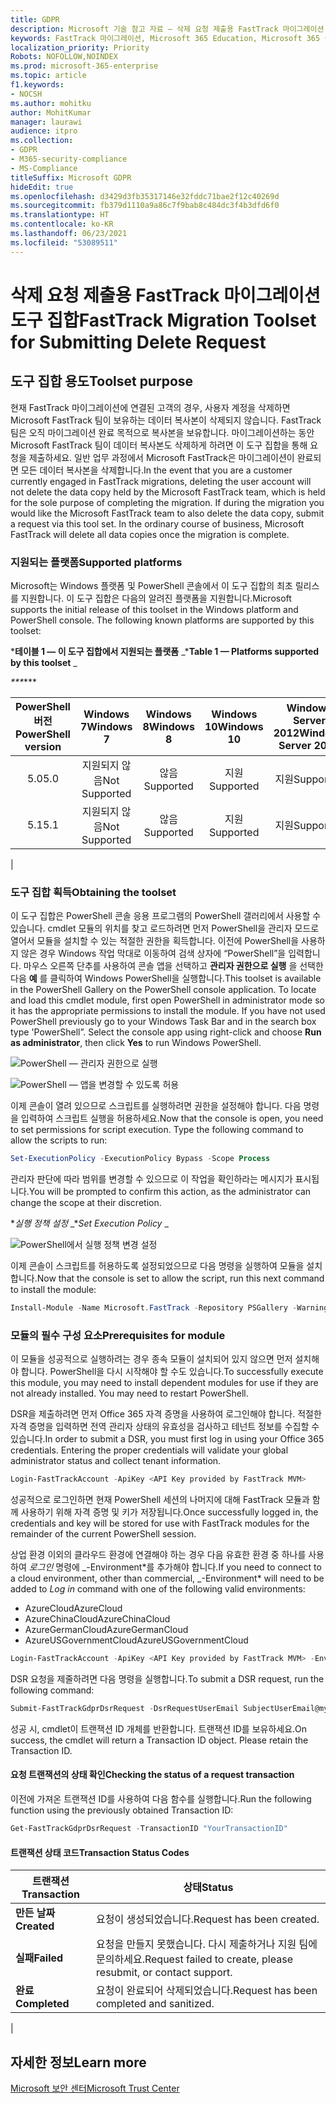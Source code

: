 ```yaml
---
title: GDPR
description: Microsoft 기술 참고 자료 — 삭제 요청 제출용 FastTrack 마이그레이션 도구 집합
keywords: FastTrack 마이그레이션, Microsoft 365 Education, Microsoft 365 설명서, GDPR
localization_priority: Priority
Robots: NOFOLLOW,NOINDEX
ms.prod: microsoft-365-enterprise
ms.topic: article
f1.keywords:
- NOCSH
ms.author: mohitku
author: MohitKumar
manager: laurawi
audience: itpro
ms.collection:
- GDPR
- M365-security-compliance
- MS-Compliance
titleSuffix: Microsoft GDPR
hideEdit: true
ms.openlocfilehash: d3429d3fb35317146e32fddc71bae2f12c40269d
ms.sourcegitcommit: fb379d1110a9a86c7f9bab8c484dc3f4b3dfd6f0
ms.translationtype: HT
ms.contentlocale: ko-KR
ms.lasthandoff: 06/23/2021
ms.locfileid: "53089511"
---
```

# <a name="fasttrack-migration-toolset-for-submitting-delete-request"></a><span data-ttu-id="2468e-104">삭제 요청 제출용 FastTrack 마이그레이션 도구 집합</span><span class="sxs-lookup"><span data-stu-id="2468e-104">FastTrack Migration Toolset for Submitting Delete Request</span></span>

## <a name="toolset-purpose"></a><span data-ttu-id="2468e-105">도구 집합 용도</span><span class="sxs-lookup"><span data-stu-id="2468e-105">Toolset purpose</span></span>

<span data-ttu-id="2468e-p101">현재 FastTrack 마이그레이션에 연결된 고객의 경우, 사용자 계정을 삭제하면 Microsoft FastTrack 팀이 보유하는 데이터 복사본이 삭제되지 않습니다. FastTrack 팀은 오직 마이그레이션 완료 목적으로 복사본을 보유합니다. 마이그레이션하는 동안 Microsoft FastTrack 팀이 데이터 복사본도 삭제하게 하려면 이 도구 집합을 통해 요청을 제출하세요. 일반 업무 과정에서 Microsoft FastTrack은 마이그레이션이 완료되면 모든 데이터 복사본을 삭제합니다.</span><span class="sxs-lookup"><span data-stu-id="2468e-p101">In the event that you are a customer currently engaged in FastTrack migrations, deleting the user account will not delete the data copy held by the Microsoft FastTrack team, which is held for the sole purpose of completing the migration. If during the migration you would like the Microsoft FastTrack team to also delete the data copy, submit a request via this tool set. In the ordinary course of business, Microsoft FastTrack will delete all data copies once the migration is complete.</span></span>

### <a name="supported-platforms"></a><span data-ttu-id="2468e-109">지원되는 플랫폼</span><span class="sxs-lookup"><span data-stu-id="2468e-109">Supported platforms</span></span>

<span data-ttu-id="2468e-p102">Microsoft는 Windows 플랫폼 및 PowerShell 콘솔에서 이 도구 집합의 최초 릴리스를 지원합니다. 이 도구 집합은 다음의 알려진 플랫폼을 지원합니다.</span><span class="sxs-lookup"><span data-stu-id="2468e-p102">Microsoft supports the initial release of this  toolset in the Windows platform and PowerShell console. The following known platforms are supported by this toolset:</span></span>

<span data-ttu-id="2468e-112">\***테이블 1 — 이 도구 집합에서 지원되는 플랫폼** _</span><span class="sxs-lookup"><span data-stu-id="2468e-112">\***Table 1 — Platforms supported by this toolset** _</span></span>

<span data-ttu-id="2468e-113">_\*\*\*</span><span class="sxs-lookup"><span data-stu-id="2468e-113">_\*\*\*</span></span>

|<span data-ttu-id="2468e-114">PowerShell 버전</span><span class="sxs-lookup"><span data-stu-id="2468e-114">PowerShell version</span></span>|<span data-ttu-id="2468e-115">Windows 7</span><span class="sxs-lookup"><span data-stu-id="2468e-115">Windows 7</span></span>|<span data-ttu-id="2468e-116">Windows 8</span><span class="sxs-lookup"><span data-stu-id="2468e-116">Windows 8</span></span>|<span data-ttu-id="2468e-117">Windows 10</span><span class="sxs-lookup"><span data-stu-id="2468e-117">Windows 10</span></span>|<span data-ttu-id="2468e-118">Windows Server 2012</span><span class="sxs-lookup"><span data-stu-id="2468e-118">Windows Server 2012</span></span>|<span data-ttu-id="2468e-119">Windows Server 2016</span><span class="sxs-lookup"><span data-stu-id="2468e-119">Windows Server 2016</span></span>|
|:---:|:---:|:---:|:---:|:---:|:---:|
|<span data-ttu-id="2468e-120">5.0</span><span class="sxs-lookup"><span data-stu-id="2468e-120">5.0</span></span>|<span data-ttu-id="2468e-121">지원되지 않음</span><span class="sxs-lookup"><span data-stu-id="2468e-121">Not Supported</span></span>|<span data-ttu-id="2468e-122">않음</span><span class="sxs-lookup"><span data-stu-id="2468e-122">Supported</span></span>|<span data-ttu-id="2468e-123">지원</span><span class="sxs-lookup"><span data-stu-id="2468e-123">Supported</span></span>|<span data-ttu-id="2468e-124">지원</span><span class="sxs-lookup"><span data-stu-id="2468e-124">Supported</span></span>|<span data-ttu-id="2468e-125">않음</span><span class="sxs-lookup"><span data-stu-id="2468e-125">Supported</span></span>|
|<span data-ttu-id="2468e-126">5.1</span><span class="sxs-lookup"><span data-stu-id="2468e-126">5.1</span></span>|<span data-ttu-id="2468e-127">지원되지 않음</span><span class="sxs-lookup"><span data-stu-id="2468e-127">Not Supported</span></span>|<span data-ttu-id="2468e-128">않음</span><span class="sxs-lookup"><span data-stu-id="2468e-128">Supported</span></span>|<span data-ttu-id="2468e-129">지원</span><span class="sxs-lookup"><span data-stu-id="2468e-129">Supported</span></span>|<span data-ttu-id="2468e-130">지원</span><span class="sxs-lookup"><span data-stu-id="2468e-130">Supported</span></span>|<span data-ttu-id="2468e-131">지원됨</span><span class="sxs-lookup"><span data-stu-id="2468e-131">Supported</span></span>|
|

### <a name="obtaining-the-toolset"></a><span data-ttu-id="2468e-132">도구 집합 획득</span><span class="sxs-lookup"><span data-stu-id="2468e-132">Obtaining the toolset</span></span>

<span data-ttu-id="2468e-p103">이 도구 집합은 PowerShell 콘솔 응용 프로그램의 PowerShell 갤러리에서 사용할 수 있습니다. cmdlet 모듈의 위치를 찾고 로드하려면 먼저 PowerShell을 관리자 모드로 열어서 모듈을 설치할 수 있는 적절한 권한을 획득합니다. 이전에 PowerShell을 사용하지 않은 경우 Windows 작업 막대로 이동하여 검색 상자에 “PowerShell”을 입력합니다. 마우스 오른쪽 단추를 사용하여 콘솔 앱을 선택하고 **관리자 권한으로 실행** 을 선택한 다음 **예** 를 클릭하여 Windows PowerShell을 실행합니다.</span><span class="sxs-lookup"><span data-stu-id="2468e-p103">This toolset is available in the PowerShell Gallery on the PowerShell console application.  To locate and load this cmdlet module, first open PowerShell in administrator mode so it has the appropriate permissions to install the module. If you have not used PowerShell previously go to your Windows Task Bar and in the search box type 'PowerShell”. Select the console app using right-click and choose **Run as administrator**, then click **Yes** to run Windows PowerShell.</span></span>

![PowerShell — 관리자 권한으로 실행](../media/fasttrack-powershell_image.png)

![PowerShell — 앱을 변경할 수 있도록 허용](../media/fasttrack-run-powershell_image.png)

<span data-ttu-id="2468e-p104">이제 콘솔이 열려 있으므로 스크립트를 실행하려면 권한을 설정해야 합니다. 다음 명령을 입력하여 스크립트 실행을 허용하세요.</span><span class="sxs-lookup"><span data-stu-id="2468e-p104">Now that the console is open, you need to set permissions for script execution. Type the following command to allow the scripts to run:</span></span>

```powershell
Set-ExecutionPolicy -ExecutionPolicy Bypass -Scope Process
```

<span data-ttu-id="2468e-141">관리자 판단에 따라 범위를 변경할 수 있으므로 이 작업을 확인하라는 메시지가 표시됩니다.</span><span class="sxs-lookup"><span data-stu-id="2468e-141">You will be prompted to confirm this action, as the administrator can change the scope at their discretion.</span></span>

<span data-ttu-id="2468e-142">\**_실행 정책 설정_* _</span><span class="sxs-lookup"><span data-stu-id="2468e-142">\**_Set Execution Policy_* _</span></span>

![PowerShell에서 실행 정책 변경 설정](../media/powershell-set-execution-policy_image.png)

<span data-ttu-id="2468e-144">이제 콘솔이 스크립트를 허용하도록 설정되었으므로 다음 명령을 실행하여 모듈을 설치합니다.</span><span class="sxs-lookup"><span data-stu-id="2468e-144">Now that the console is set to allow the script, run this next command to install the module:</span></span>

```powershell
Install-Module -Name Microsoft.FastTrack -Repository PSGallery -WarningAction SilentlyContinue -Force
```

### <a name="prerequisites-for-module"></a><span data-ttu-id="2468e-145">모듈의 필수 구성 요소</span><span class="sxs-lookup"><span data-stu-id="2468e-145">Prerequisites for module</span></span>

<span data-ttu-id="2468e-p105">이 모듈을 성공적으로 실행하려는 경우 종속 모듈이 설치되어 있지 않으면 먼저 설치해야 합니다. PowerShell을 다시 시작해야 할 수도 있습니다.</span><span class="sxs-lookup"><span data-stu-id="2468e-p105">To successfully execute this module, you may need to install dependent modules for use if they are not already installed. You may need to restart PowerShell.</span></span>

<span data-ttu-id="2468e-p106">DSR을 제출하려면 먼저 Office 365 자격 증명을 사용하여 로그인해야 합니다. 적절한 자격 증명을 입력하면 전역 관리자 상태의 유효성을 검사하고 테넌트 정보를 수집할 수 있습니다.</span><span class="sxs-lookup"><span data-stu-id="2468e-p106">In order to submit a DSR, you must first log in using your Office 365 credentials. Entering the proper credentials will validate your global administrator status and collect tenant information.</span></span>

```powershell
Login-FastTrackAccount -ApiKey <API Key provided by FastTrack MVM>
```

<span data-ttu-id="2468e-150">성공적으로 로그인하면 현재 PowerShell 세션의 나머지에 대해 FastTrack 모듈과 함께 사용하기 위해 자격 증명 및 키가 저장됩니다.</span><span class="sxs-lookup"><span data-stu-id="2468e-150">Once successfully logged in, the credentials and key will be stored for use with FastTrack modules for the remainder of the current PowerShell session.</span></span>

<span data-ttu-id="2468e-151">상업 환경 이외의 클라우드 환경에 연결해야 하는 경우 다음 유효한 환경 중 하나를 사용하여 *로그인* 명령에 _-Environment\*를 추가해야 합니다.</span><span class="sxs-lookup"><span data-stu-id="2468e-151">If you need to connect to a cloud environment, other than commercial, _-Environment\* will need to be added to *Log in* command with one of the following valid environments:</span></span>

- <span data-ttu-id="2468e-152">AzureCloud</span><span class="sxs-lookup"><span data-stu-id="2468e-152">AzureCloud</span></span>
- <span data-ttu-id="2468e-153">AzureChinaCloud</span><span class="sxs-lookup"><span data-stu-id="2468e-153">AzureChinaCloud</span></span>
- <span data-ttu-id="2468e-154">AzureGermanCloud</span><span class="sxs-lookup"><span data-stu-id="2468e-154">AzureGermanCloud</span></span>
- <span data-ttu-id="2468e-155">AzureUSGovernmentCloud</span><span class="sxs-lookup"><span data-stu-id="2468e-155">AzureUSGovernmentCloud</span></span>

```powershell
Login-FastTrackAccount -ApiKey <API Key provided by FastTrack MVM> -Environment <cloud environment>
```

<span data-ttu-id="2468e-156">DSR 요청을 제줄하려면 다음 명령을 실행합니다.</span><span class="sxs-lookup"><span data-stu-id="2468e-156">To submit a DSR request, run the following command:</span></span>

```powershell
Submit-FastTrackGdprDsrRequest -DsrRequestUserEmail SubjectUserEmail@mycompany.com
```

<span data-ttu-id="2468e-p107">성공 시, cmdlet이 트랜잭션 ID 개체를 반환합니다. 트랜잭션 ID를 보유하세요.</span><span class="sxs-lookup"><span data-stu-id="2468e-p107">On success, the cmdlet will return a Transaction ID object. Please retain the Transaction ID.</span></span>

#### <a name="checking-the-status-of-a-request-transaction"></a><span data-ttu-id="2468e-159">요청 트랜잭션의 상태 확인</span><span class="sxs-lookup"><span data-stu-id="2468e-159">Checking the status of a request transaction</span></span>

<span data-ttu-id="2468e-160">이전에 가져온 트랜잭션 ID를 사용하여 다음 함수를 실행합니다.</span><span class="sxs-lookup"><span data-stu-id="2468e-160">Run the following function using the previously obtained Transaction ID:</span></span>

```powershell
Get-FastTrackGdprDsrRequest -TransactionID "YourTransactionID"
```

#### <a name="transaction-status-codes"></a><span data-ttu-id="2468e-161">트랜잭션 상태 코드</span><span class="sxs-lookup"><span data-stu-id="2468e-161">Transaction Status Codes</span></span>

|<span data-ttu-id="2468e-162">트랜잭션</span><span class="sxs-lookup"><span data-stu-id="2468e-162">Transaction</span></span>|<span data-ttu-id="2468e-163">상태</span><span class="sxs-lookup"><span data-stu-id="2468e-163">Status</span></span>|
|---|---|
|<span data-ttu-id="2468e-164">**만든 날짜**</span><span class="sxs-lookup"><span data-stu-id="2468e-164">**Created**</span></span>|<span data-ttu-id="2468e-165">요청이 생성되었습니다.</span><span class="sxs-lookup"><span data-stu-id="2468e-165">Request has been created.</span></span>|
|<span data-ttu-id="2468e-166">**실패**</span><span class="sxs-lookup"><span data-stu-id="2468e-166">**Failed**</span></span>|<span data-ttu-id="2468e-167">요청을 만들지 못했습니다. 다시 제출하거나 지원 팀에 문의하세요.</span><span class="sxs-lookup"><span data-stu-id="2468e-167">Request failed to create, please resubmit, or contact support.</span></span>|
|<span data-ttu-id="2468e-168">**완료**</span><span class="sxs-lookup"><span data-stu-id="2468e-168">**Completed**</span></span>|<span data-ttu-id="2468e-169">요청이 완료되어 삭제되었습니다.</span><span class="sxs-lookup"><span data-stu-id="2468e-169">Request has been completed and sanitized.</span></span>|
|

<!-- original version: **Created**  Request has been created<br/>**Failed** Request failed to create, please resubmit, or contact support<br/>**Completed** Request has been completed and sanitized -->

## <a name="learn-more"></a><span data-ttu-id="2468e-170">자세한 정보</span><span class="sxs-lookup"><span data-stu-id="2468e-170">Learn more</span></span>

[<span data-ttu-id="2468e-171">Microsoft 보안 센터</span><span class="sxs-lookup"><span data-stu-id="2468e-171">Microsoft Trust Center</span></span>](https://www.microsoft.com/trust-center/privacy/gdpr-overview)
